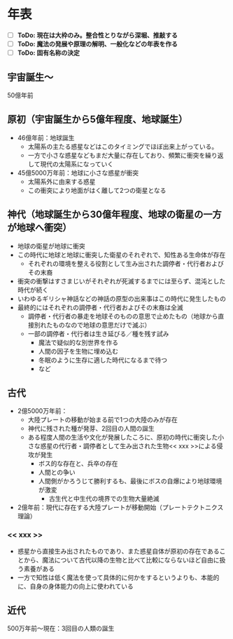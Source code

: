 # 年表

- [ ] **ToDo: 現在は大枠のみ。整合性とりながら深堀、推敲する**
- [ ] **ToDo: 魔法の発展や原理の解明、一般化などの年表を作る**
- [ ] **ToDo: 固有名称の決定**

## 宇宙誕生～

50億年前

## 原初（宇宙誕生から5億年程度、地球誕生）

- 46億年前：地球誕生
  - 太陽系の主たる惑星などはこのタイミングでほぼ出来上がっている。
  - 一方で小さな惑星などもまだ大量に存在しており、頻繁に衝突を繰り返して現代の太陽系になっていく
- 45億5000万年前：地球に小さな惑星が衝突
  - 太陽系外に由来する惑星
  - この衝突により地面がはく離して2つの衛星となる

## 神代（地球誕生から30億年程度、地球の衛星の一方が地球へ衝突）

- 地球の衛星が地球に衝突
- この時代に地球と地球に衝突した衛星のそれぞれで、知性ある生命体が存在
  - それぞれの環境を整える役割として生み出された調停者・代行者およびその末裔
- 衝突の衝撃はすさまじいがそれぞれが死滅するまでには至らず、混沌とした時代が続く
- いわゆるギリシャ神話などの神話の原型の出来事はこの時代に発生したもの
- 最終的にはそれぞれの調停者・代行者およびその末裔は全滅
  - 調停者・代行者の暴走を地球そのものの意思で止めたもの（地球から直接別れたものなので地球の意思だけで滅ぶ）
  - 一部の調停者・代行者は生き延びる／種を残す試み
    - 魔法で疑似的な別世界を作る
    - 人間の因子を生物に埋め込む
    - 冬眠のように生存に適した時代になるまで待つ
    - など 

## 古代

- 2億5000万年前：
  - 大陸プレートの移動が始まる前で1つの大陸のみが存在
  - 神代に残された種が発芽、2回目の人間の誕生
  - ある程度人間の生活や文化が発展したころに、原初の時代に衝突した小さな惑星の代行者・調停者として生み出された生物<< xxx >>による侵攻が発生
    - ボス的な存在と、兵卒の存在
    - 人間との争い
    - 人間側がかろうじて勝利するも、最後にボスの自爆により地球環境が激変
      - 古生代と中生代の境界での生物大量絶滅
- 2億年前：現代に存在する大陸プレートが移動開始（プレートテクトニクス理論）

### << xxx >>

- 惑星から直接生み出されたものであり、また惑星自体が原初の存在であることから、魔法について古代以降の生物と比べて比較にならないほど自由に扱う素養がある
- 一方で知性は低く魔法を使って具体的に何かをするというよりも、本能的に、自身の身体能力の向上に使われている

## 近代

500万年前～現在：3回目の人類の誕生


